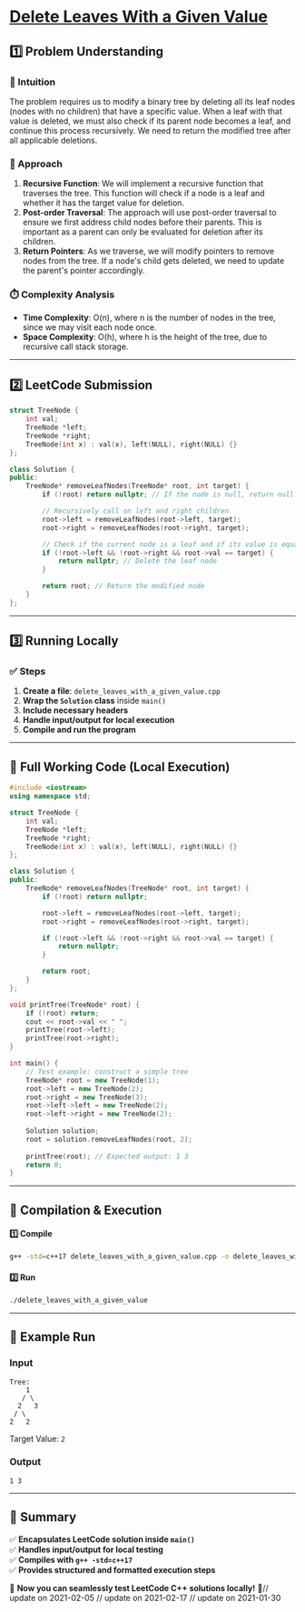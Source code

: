 # **[Delete Leaves With a Given Value](https://leetcode.com/problems/delete-leaves-with-a-given-value/description/)**  

## **1️⃣ Problem Understanding**  
### **📌 Intuition**  
The problem requires us to modify a binary tree by deleting all its leaf nodes (nodes with no children) that have a specific value. When a leaf with that value is deleted, we must also check if its parent node becomes a leaf, and continue this process recursively. We need to return the modified tree after all applicable deletions.

### **🚀 Approach**  
1. **Recursive Function**: We will implement a recursive function that traverses the tree. This function will check if a node is a leaf and whether it has the target value for deletion.
2. **Post-order Traversal**: The approach will use post-order traversal to ensure we first address child nodes before their parents. This is important as a parent can only be evaluated for deletion after its children.
3. **Return Pointers**: As we traverse, we will modify pointers to remove nodes from the tree. If a node's child gets deleted, we need to update the parent's pointer accordingly.

### **⏱️ Complexity Analysis**  
- **Time Complexity**: O(n), where n is the number of nodes in the tree, since we may visit each node once.
- **Space Complexity**: O(h), where h is the height of the tree, due to recursive call stack storage.

---  

## **2️⃣ LeetCode Submission**  
```cpp
struct TreeNode {
    int val;
    TreeNode *left;
    TreeNode *right;
    TreeNode(int x) : val(x), left(NULL), right(NULL) {}
};

class Solution {
public:
    TreeNode* removeLeafNodes(TreeNode* root, int target) {
        if (!root) return nullptr; // If the node is null, return null

        // Recursively call on left and right children
        root->left = removeLeafNodes(root->left, target);
        root->right = removeLeafNodes(root->right, target);

        // Check if the current node is a leaf and if its value is equal to target
        if (!root->left && !root->right && root->val == target) {
            return nullptr; // Delete the leaf node
        }

        return root; // Return the modified node
    }
};
```  

---  

## **3️⃣ Running Locally**  
### **✅ Steps**  
1. **Create a file**: `delete_leaves_with_a_given_value.cpp`  
2. **Wrap the `Solution` class** inside `main()`  
3. **Include necessary headers**  
4. **Handle input/output for local execution**  
5. **Compile and run the program**  

---  

## **📝 Full Working Code (Local Execution)**  
```cpp
#include <iostream>
using namespace std;

struct TreeNode {
    int val;
    TreeNode *left;
    TreeNode *right;
    TreeNode(int x) : val(x), left(NULL), right(NULL) {}
};

class Solution {
public:
    TreeNode* removeLeafNodes(TreeNode* root, int target) {
        if (!root) return nullptr;

        root->left = removeLeafNodes(root->left, target);
        root->right = removeLeafNodes(root->right, target);

        if (!root->left && !root->right && root->val == target) {
            return nullptr;
        }

        return root;
    }
};

void printTree(TreeNode* root) {
    if (!root) return;
    cout << root->val << " ";
    printTree(root->left);
    printTree(root->right);
}

int main() {
    // Test example: construct a simple tree
    TreeNode* root = new TreeNode(1);
    root->left = new TreeNode(2);
    root->right = new TreeNode(3);
    root->left->left = new TreeNode(2);
    root->left->right = new TreeNode(2);
    
    Solution solution;
    root = solution.removeLeafNodes(root, 2);
    
    printTree(root); // Expected output: 1 3
    return 0;
}
```  

---  

## **🔧 Compilation & Execution**  
#### **1️⃣ Compile**  
```bash
g++ -std=c++17 delete_leaves_with_a_given_value.cpp -o delete_leaves_with_a_given_value
```  

#### **2️⃣ Run**  
```bash
./delete_leaves_with_a_given_value
```  

---  

## **🎯 Example Run**  
### **Input**  
```
Tree:
    1
   / \
  2   3
 / \
2   2
```
Target Value: `2`
### **Output**  
```
1 3 
```  

---  

## **📌 Summary**  
✅ **Encapsulates LeetCode solution inside `main()`**  
✅ **Handles input/output for local testing**  
✅ **Compiles with `g++ -std=c++17`**  
✅ **Provides structured and formatted execution steps**  

🚀 **Now you can seamlessly test LeetCode C++ solutions locally!** 🚀// update on 2021-02-05
// update on 2021-02-17
// update on 2021-01-30
